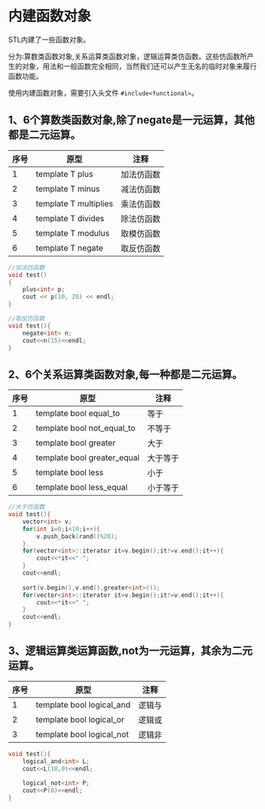 # 内建函数对象

STL内建了一些函数对象。

分为:算数类函数对象,关系运算类函数对象，逻辑运算类仿函数。这些仿函数所产生的对象，用法和一般函数完全相同，当然我们还可以产生无名的临时对象来履行函数功能。

使用内建函数对象，需要引入头文件 `#include<functional>`。

## 1、6个算数类函数对象,除了negate是一元运算，其他都是二元运算。

| 序号 | 原型                              | 注释       |
| ---- | --------------------------------- | ---------- |
| 1    | template<class T> T plus<T>       | 加法仿函数 |
| 2    | template<class T> T minus<T>      | 减法仿函数 |
| 3    | template<class T> T multiplies<T> | 乘法仿函数 |
| 4    | template<class T> T divides<T>    | 除法仿函数 |
| 5    | template<class T> T modulus<T>    | 取模仿函数 |
| 6    | template<class T> T negate<T>     | 取反仿函数 |

```c++
//加法仿函数
void test()
{
	plus<int> p;
	cout << p(10, 20) << endl;
}

//取反仿函数
void test(){
    negate<int> n;
    cout<<n(15)<<endl;
}
```

## 2、6个关系运算类函数对象,每一种都是二元运算。

| 序号 | 原型                                    | 注释     |
| ---- | --------------------------------------- | -------- |
| 1    | template<class T> bool equal_to<T>      | 等于     |
| 2    | template<class T> bool not_equal_to<T>  | 不等于   |
| 3    | template<class T> bool greater<T>       | 大于     |
| 4    | template<class T> bool greater_equal<T> | 大于等于 |
| 5    | template<class T> bool less<T>          | 小于     |
| 6    | template<class T> bool less_equal<T>    | 小于等于 |

```c++
//大于仿函数
void test(){
    vector<int> v;
    for(int i=0;i<10;i++){
        v.push_back(rand()%20);
    }
    for(vector<int>::iterator it=v.begin();it!=v.end();it++){
        cout<<*it<<" ";
    }
    cout<<endl;
    
    sort(v.begin(),v.end(),greater<int>());
    for(vector<int>::iterator it=v.begin();it!=v.end();it++){
        cout<<*it<<" ";
    }
    cout<<endl;
}
```

## 3、逻辑运算类运算函数,not为一元运算，其余为二元运算。

| 序号 | 原型                                  | 注释   |
| ---- | ------------------------------------- | ------ |
| 1    | template<class T> bool logical_and<T> | 逻辑与 |
| 2    | template<class T> bool logical_or<T>  | 逻辑或 |
| 3    | template<class T> bool logical_not<T> | 逻辑非 |

```c++
void test(){
    logical_and<int> L;
    cout<<L(10,0)<<endl;
    
    logical_not<int> P;
    cout<<P(0)<<endl;
}
```

